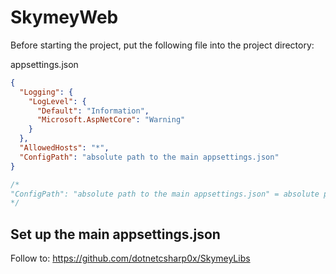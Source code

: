# SkymeyWeb

Before starting the project, put the following file into the project directory:

appsettings.json
```json
{
  "Logging": {
    "LogLevel": {
      "Default": "Information",
      "Microsoft.AspNetCore": "Warning"
    }
  },
  "AllowedHosts": "*",
  "ConfigPath": "absolute path to the main appsettings.json"
}
```
```csharp
/*
"ConfigPath": "absolute path to the main appsettings.json" = absolute path to your main settings. Example: C:\\projects\\Skymey\\Libs\\SkymeyLibs\\SkymeyLibs
*/

```


## Set up the main appsettings.json ##

Follow to: https://github.com/dotnetcsharp0x/SkymeyLibs
